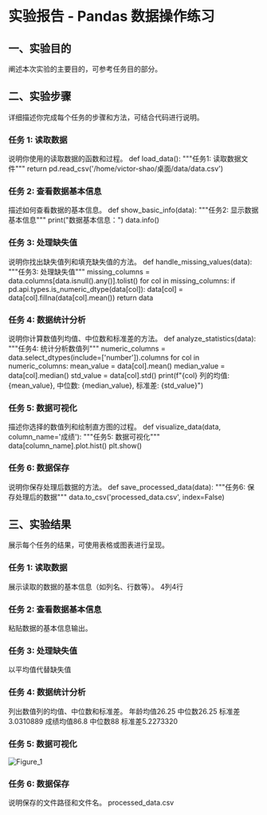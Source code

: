 # 实验报告 - Pandas 数据操作练习

## 一、实验目的
阐述本次实验的主要目的，可参考任务目的部分。

## 二、实验步骤
详细描述你完成每个任务的步骤和方法，可结合代码进行说明。

### 任务 1: 读取数据
说明你使用的读取数据的函数和过程。
def load_data():
    """任务1: 读取数据文件"""
    return pd.read_csv('/home/victor-shao/桌面/data/data.csv')


### 任务 2: 查看数据基本信息
描述如何查看数据的基本信息。
def show_basic_info(data):
    """任务2: 显示数据基本信息"""
    print("数据基本信息：")
    data.info()

### 任务 3: 处理缺失值
说明你找出缺失值列和填充缺失值的方法。
def handle_missing_values(data):
    """任务3: 处理缺失值"""
    missing_columns = data.columns[data.isnull().any()].tolist()
    for col in missing_columns:
        if pd.api.types.is_numeric_dtype(data[col]):
            data[col] = data[col].fillna(data[col].mean())
    return data

### 任务 4: 数据统计分析
说明你计算数值列均值、中位数和标准差的方法。
def analyze_statistics(data):
    """任务4: 统计分析数值列"""
    numeric_columns = data.select_dtypes(include=['number']).columns
    for col in numeric_columns:
        mean_value = data[col].mean()
        median_value = data[col].median()
        std_value = data[col].std()
        print(f"{col} 列的均值: {mean_value}, 中位数: {median_value}, 标准差: {std_value}")

### 任务 5: 数据可视化
描述你选择的数值列和绘制直方图的过程。
def visualize_data(data, column_name='成绩'):
    """任务5: 数据可视化"""
    data[column_name].plot.hist()
    plt.show()

### 任务 6: 数据保存
说明你保存处理后数据的方法。
def save_processed_data(data):
    """任务6: 保存处理后的数据"""
    data.to_csv('processed_data.csv', index=False)

## 三、实验结果
展示每个任务的结果，可使用表格或图表进行呈现。

### 任务 1: 读取数据
展示读取的数据的基本信息（如列名、行数等）。
4列4行

### 任务 2: 查看数据基本信息
粘贴数据的基本信息输出。

### 任务 3: 处理缺失值
以平均值代替缺失值

### 任务 4: 数据统计分析
列出数值列的均值、中位数和标准差。
年龄均值26.25 中位数26.25 标准差3.0310889
成绩均值86.8  中位数88    标准差5.2273320


### 任务 5: 数据可视化
![Figure_1](https://github.com/user-attachments/assets/2153ba5b-e191-4894-a06a-43d244613c11)

### 任务 6: 数据保存
说明保存的文件路径和文件名。
processed_data.csv
